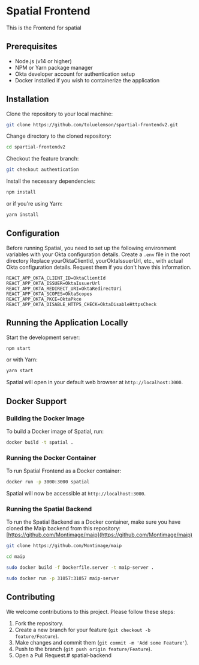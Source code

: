 # Spatial Frontend

This is the Frontend for spatial


## Prerequisites

- Node.js (v14 or higher)
- NPM or Yarn package manager
- Okta developer account for authentication setup
- Docker installed if you wish to containerize the application

## Installation

Clone the repository to your local machine:

```bash
git clone https://github.com/toluelemson/spartial-frontendv2.git
```

Change directory to the cloned repository:

```bash
cd spartial-frontendv2
```

Checkout the feature branch:

```bash
git checkout authentication
```

Install the necessary dependencies:

```bash
npm install
```

or if you're using Yarn:

```bash
yarn install
```

## Configuration

Before running Spatial, you need to set up the following environment variables with your Okta configuration details. Create a `.env` file in the root directory
Replace yourOktaClientId, yourOktaIssuerUrl, etc., with actual Okta configuration details. Request them if you don't have this information.

```env
REACT_APP_OKTA_CLIENT_ID=OktaClientId
REACT_APP_OKTA_ISSUER=OktaIssuerUrl
REACT_APP_OKTA_REDIRECT_URI=OktaRedirectUri
REACT_APP_OKTA_SCOPES=OktaScopes
REACT_APP_OKTA_PKCE=OktaPkce
REACT_APP_OKTA_DISABLE_HTTPS_CHECK=OktaDisableHttpsCheck
```

## Running the Application Locally

Start the development server:

```bash
npm start
```

or with Yarn:

```bash
yarn start
```

Spatial will open in your default web browser at `http://localhost:3000`.

## Docker Support

### Building the Docker Image

To build a Docker image of Spatial, run:

```bash
docker build -t spatial .
```

### Running the Docker Container

To run Spatial Frontend as a Docker container:

```bash
docker run -p 3000:3000 spatial 
```

Spatial will now be accessible at `http://localhost:3000`.



### Running the Spatial Backend
To run the Spatial Backend as a Docker container, make sure you have cloned the Maip backend from this repository: [https://github.com/Montimage/maip](https://github.com/Montimage/maip)
```bash 
git clone https://github.com/Montimage/maip
```
```bash 
cd maip
```

```bash
sudo docker build -f Dockerfile.server -t maip-server .
```
```bash
sudo docker run -p 31057:31057 maip-server
```


## Contributing

We welcome contributions to this project. Please follow these steps:

1. Fork the repository.
2. Create a new branch for your feature (`git checkout -b feature/Feature`).
3. Make changes and commit them (`git commit -m 'Add some Feature'`).
4. Push to the branch (`git push origin feature/Feature`).
5. Open a Pull Request.# spatial-backend
